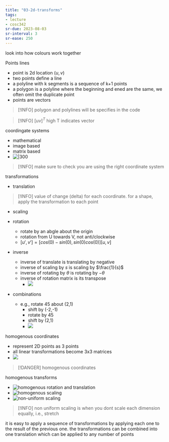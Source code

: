 ```yaml
---
title: "03-2d-transforms"
tags: 
- lecture
- cosc342
sr-due: 2023-08-03
sr-interval: 3
sr-ease: 250
---
```


look into how colours work together

Points lines
- point is 2d location $(u,v)$
- two points define a line
- a polyline with k segments is a sequence of k+1 points
- a polygon is a polyline where the beginning and ened are the same, we often omit the duplicate point
- points are vectors

> [!INFO] polygon and polylines will be specifies in the code

> [!INFO] $[u v]^T$ high T indicates vector 

coordingate systems
- mathematical
- image based
- matrix based
- ![|300](https://i.imgur.com/m6OAA5T.png)

> [!INFO] make sure to check you are using the right coordinate system

transformations
- translation
> [!INFO]  value of change (delta) for each coordinate. for a shape, apply the transformation to each point
- scaling
- rotation
	- rotate by an abgle about the origin
	- rotation from U towards V, not anti/clockwise
	- $[u',v'] = [cos(0) - sin(0), sin(0) cos(0)][u,v]$
- inverse
	- inverse of translate is translating by negative
	- inverse of scaling by $s$ is scaling by $\frac{1}{s}$
	- inverse of rotating by $\theta$ is rotating by $-\theta$
	- inverse of rotation matrix is its transpose
		- ![](https://i.imgur.com/HSiqyQb.png)

- combinations
	- e.g., rotate 45 about (2,1)
		-  shift by (-2,-1)
		-  rotate by 45
		-  shift by (2,1)
		-  ![](https://i.imgur.com/NI6luaG.png)

homogenous coordinates
- represent 2D points as 3 points
- all linear transformations become 3x3 matrices
- ![](https://i.imgur.com/aksrjQw.png)

>[!DANGER]  homogenous coordinates

homogenous transforms
- ![homogenous rotation and translation](https://i.imgur.com/qSIy9L1.png)
- ![homogenous scaling](https://i.imgur.com/1YHOsWH.png)
- ![non-uniform scaling](https://i.imgur.com/qkqFWa1.png)

> [!INFO] non uniform scaling is when you dont scale each dimension equally, i.e., stretch 

it is easy to apply a sequence of transformations by applying each one to the result of the previous one. the transformations can be combined into one translation which can be applied to any number of points